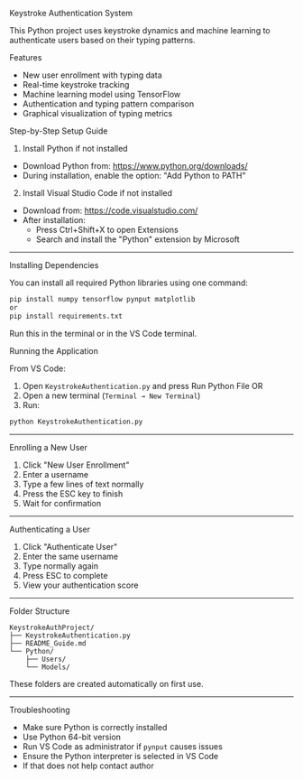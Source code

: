 Keystroke Authentication System

This Python project uses keystroke dynamics and machine learning to authenticate users based on their typing patterns.

Features

- New user enrollment with typing data
- Real-time keystroke tracking
- Machine learning model using TensorFlow
- Authentication and typing pattern comparison
- Graphical visualization of typing metrics


 Step-by-Step Setup Guide

 1. Install Python if not installed

- Download Python from: https://www.python.org/downloads/
- During installation, enable the option: "Add Python to PATH"

 2. Install Visual Studio Code if not installed

- Download from: https://code.visualstudio.com/
- After installation:
  - Press Ctrl+Shift+X to open Extensions
  - Search and install the "Python" extension by Microsoft

---

Installing Dependencies

You can install all required Python libraries using one command:

```bash
pip install numpy tensorflow pynput matplotlib
or
pip install requirements.txt
```

Run this in the terminal or in the VS Code terminal.



Running the Application

From VS Code:

1. Open `KeystrokeAuthentication.py` and press Run Python File 
OR
1. Open a new terminal (`Terminal → New Terminal`)
2. Run:

```bash
python KeystrokeAuthentication.py
```

---

Enrolling a New User

1. Click "New User Enrollment"
2. Enter a username
3. Type a few lines of text normally
4. Press the ESC key to finish
5. Wait for confirmation

---

Authenticating a User

1. Click "Authenticate User"
2. Enter the same username
3. Type normally again
4. Press ESC to complete
5. View your authentication score

---

Folder Structure

```
KeystrokeAuthProject/
├── KeystrokeAuthentication.py
├── README_Guide.md
└── Python/
    ├── Users/
    └── Models/
```

These folders are created automatically on first use.

---

Troubleshooting

- Make sure Python is correctly installed
- Use Python 64-bit version
- Run VS Code as administrator if `pynput` causes issues
- Ensure the Python interpreter is selected in VS Code
- If that does not help contact author
